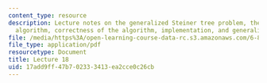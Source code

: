 ```yaml
---
content_type: resource
description: Lecture notes on the generalized Steiner tree problem, the Goemans-Williamson
  algorithm, correctness of the algorithm, implementation, and generalizations.
file: /media/https%3A/open-learning-course-data-rc.s3.amazonaws.com/6-854j-advanced-algorithms-fall-2008/17add9ff47b702333413ea2cce0c26cb_lecture18.pdf
file_type: application/pdf
resourcetype: Document
title: Lecture 18
uid: 17add9ff-47b7-0233-3413-ea2cce0c26cb
---
```


